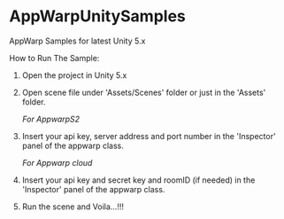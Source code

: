 # AppWarpUnitySamples
AppWarp Samples for latest Unity 5.x

How to Run The Sample:

1. Open the project in Unity 5.x
2. Open scene file under 'Assets/Scenes' folder or just in the 'Assets' folder.

	*For AppwarpS2*
3. Insert your api key, server address and port number in the 'Inspector' panel of the appwarp class.

	*For Appwarp cloud*
3. Insert your api key and secret key and roomID (if needed) in the 'Inspector' panel of the appwarp class.

4. Run the scene and Voila...!!!